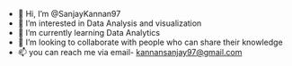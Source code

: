 - 👋 Hi, I’m @SanjayKannan97
- 👀 I’m interested in Data Analysis and visualization 
- 🌱 I’m currently learning Data Analytics
- 💞️ I’m looking to collaborate with people who can share their knowledge
- 📫 you can reach me via email- kannansanjay97@gmail.com

<!---
SanjayKannan97/SanjayKannan97 is a ✨ special ✨ repository because its `README.md` (this file) appears on your GitHub profile.
You can click the Preview link to take a look at your changes.
--->
